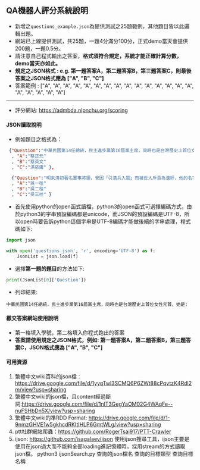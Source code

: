 ## QA機器人評分系統說明

- 新增之`questions_example.json`為提供測試之25題範例，其他題目皆以此邏輯出題。
- 網站已上線提供測試，共25題，一題4分滿分100分，正式demo當天會提供200題，一題0.5分。
- 請注意自己程式輸出之答案，**格式須符合規定，系統才能正確計算分數，demo當天亦如此。**
- **規定之JSON格式 : e.g. 第一題答案A，第二題答案B，第三題答案C，則最後答案之JSON格式應為 ["A", "B", "C"]**
- 答案範例 : ["A", "A", "A", "A", "A", "A", "A", "A", "A", "A", "A", "A", "A", "A", "A", "A", "A", "A", "A", "A"]

---

- 評分網站: <https://admbda.nlpnchu.org/scoring>

#### JSON讀取說明
- 例如題目之格式為：
```json
 {"Question":"中華民國第14任總統，民主進步黨第16屆黨主席，同時也是台灣歷史上首位女性元首，她是:" 
  , "A":"蔡正元"
  , "B":"蔡英文"
  , "C":"洪慈庸" },

  {"Question":"明末清初著名軍事將領，曾因「引清兵入關」而被世人斥責為漢奸，他的名字叫做:" 
  , "A":"吳一桂"
  , "B":"吳二桂"
  , "C":"吳三桂" }
```
- 首先使用python的open函式讀檔，python3的open函式可選擇編碼方式，由於python3的字串預設編碼都是unicode，而JSON的預設編碼是UTF-8，所以open時要告訴python這個字串是UTF-8編碼才能做後續的字串處理，程式碼如下:
```python
import json

with open('questions.json', 'r', encoding='UTF-8') as f:
	JsonList = json.load(f)
```

- 選擇**第一題的題目**的方法如下:
```python
print(JsonList[0]['Question'])
```
- 列印結果:
```
中華民國第14任總統，民主進步黨第16屆黨主席，同時也是台灣歷史上首位女性元首，她是:
```

#### 繳交答案網站使用說明
- 第一格填入學號，第二格填入你程式跑出的答案
- **答案請使用規定之JSON格式，例如: 第一題答案A，第二題答案B，第三題答案C，JSON格式應為 ["A", "B", "C"]**

#### 可用資源
1. 繁體中文wiki百科的json檔： https://drive.google.com/file/d/1yyqTwl3SCMQ6P6ZWt88cPqvtzK4RdI2m/view?usp=sharing
2. 繁體中文wiki的json檔，且content經過斷詞:https://drive.google.com/file/d/1nlT3GegYaOM02G4WAqFe--nuFSHbDn5X/view?usp=sharing 
3. 繁體中文wiki的準RDD Format: https://drive.google.com/file/d/1-9nmzGHVE1w5gkhcdRKItIHLP6GmtWLg/view?usp=sharing 
4. ptt社群網站爬蟲：https://github.com/RogerTsai917/PTT-Crawler
5. ijson: https://github.com/isagalaev/ijson
   使用ijson搜尋工具，ijson主要是使用在json過大而不能夠全部loading進記憶體時，採用stream的方式讀取json檔。
	python3 ijsonSearch.py 查詢的json檔名 查詢的目標類型 查詢目標名稱
